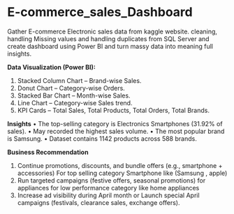 # E-commerce_sales_Dashboard
Gather E-commerce Electronic sales data from kaggle website. cleaning, handling Missing values and handling duplicates from SQL Server and create dashboard using Power BI and turn massy data into meaning full insights.

**Data Visualization (Power BI):**
1.	Stacked Column Chart – Brand-wise Sales.
2.	Donut Chart – Category-wise Orders.
3.	Stacked Bar Chart – Month-wise Sales.
4.	Line Chart – Category-wise Sales trend.
5.	KPI Cards – Total Sales, Total Products, Total Orders, Total Brands.

**Insights**
•	The top-selling category is Electronics Smartphones (31.92% of sales).
•	May recorded the highest sales volume.
•	The most popular brand is Samsung.
•	Dataset contains 1142 products across 588 brands.

**Business Recommendation**
1.	Continue promotions, discounts, and bundle offers (e.g., smartphone + accessories) For top selling category Smartphone like (Samsung , apple)
2.	Run targeted campaigns (festive offers, seasonal promotions) for appliances for low performance category like home appliances
3.	Increase ad visibility during April month or Launch special April campaigns (festivals, clearance sales, exchange offers).

